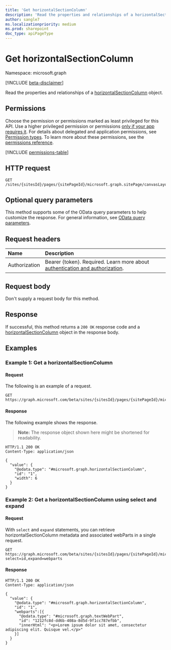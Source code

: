```yaml
---
title: 'Get horizontalSectionColumn'
description: 'Read the properties and relationships of a horizontalSectionColumn object.'
author: sangle7
ms.localizationpriority: medium
ms.prod: sharepoint
doc_type: apiPageType
---
```


# Get horizontalSectionColumn

Namespace: microsoft.graph

[!INCLUDE [beta-disclaimer](../../includes/beta-disclaimer.md)]

Read the properties and relationships of a [horizontalSectionColumn](../resources/horizontalsectioncolumn.md) object.

## Permissions

Choose the permission or permissions marked as least privileged for this API. Use a higher privileged permission or permissions [only if your app requires it](/graph/permissions-overview#best-practices-for-using-microsoft-graph-permissions). For details about delegated and application permissions, see [Permission types](/graph/permissions-overview#permission-types). To learn more about these permissions, see the [permissions reference](/graph/permissions-reference).

<!-- { "blockType": "permissions", "name": "horizontalsectioncolumn_get" } -->
[!INCLUDE [permissions-table](../includes/permissions/horizontalsectioncolumn-get-permissions.md)]

## HTTP request

<!-- {
  "blockType": "ignored"
}
-->

```http
GET /sites/{sitesId}/pages/{sitePageId}/microsoft.graph.sitePage/canvasLayout/horizontalSections/{horizontalSectionId}/columns/{horizontalSectionColumnId}
```

## Optional query parameters

This method supports some of the OData query parameters to help customize the response. For general information, see [OData query parameters](/graph/query-parameters).

## Request headers

| Name          | Description               |
| :------------ | :------------------------ |
|Authorization|Bearer {token}. Required. Learn more about [authentication and authorization](/graph/auth/auth-concepts).|

## Request body

Don't supply a request body for this method.

## Response

If successful, this method returns a `200 OK` response code and a [horizontalSectionColumn](../resources/horizontalsectioncolumn.md) object in the response body.

## Examples

### Example 1: Get a horizontalSectionColumn
#### Request

The following is an example of a request.

<!-- { "blockType": "ignored" } -->

```http
GET https://graph.microsoft.com/beta/sites/{sitesId}/pages/{sitePageId}/microsoft.graph.sitePage/canvasLayout/horizontalSections/{horizontalSectionId}/columns/{horizontalSectionColumnId}
```

#### Response

The following example shows the response.

> **Note:** The response object shown here might be shortened for readability.

<!-- {
  "blockType": "response",
  "truncated": true,
  "@odata.type": "microsoft.graph.horizontalSectionColumn"
}
-->

```http
HTTP/1.1 200 OK
Content-Type: application/json

{
  "value": {
    "@odata.type": "#microsoft.graph.horizontalSectionColumn",
    "id": "1",
    "width": 6
  }
}
```
### Example 2: Get a horizontalSectionColumn using select and expand
#### Request

With `select` and `expand` statements, you can retrieve horizontalSectionColumn metadata and associated webParts in a single request.

<!-- { "blockType": "ignored" } -->

```http
GET https://graph.microsoft.com/beta/sites/{sitesId}/pages/{sitePageId}/microsoft.graph.sitePage/canvasLayout/horizontalSections/{horizontalSectionId}/columns/{horizontalSectionColumnId}?select=id,expand=webparts
```

#### Response


<!-- {
  "blockType": "response",
  "truncated": true,
  "@odata.type": "microsoft.graph.horizontalSectionColumn"
}
-->

```http
HTTP/1.1 200 OK
Content-Type: application/json

{
  "value": {
    "@odata.type": "#microsoft.graph.horizontalSectionColumn",
    "id": "1",
    "webparts":[{
      "@odata.type": "#microsoft.graph.textWebPart",
      "id": "1212fc8d-dd6b-408a-8d5d-9f1cc787efbb",
      "innerHtml": "<p>Lorem ipsum dolor sit amet, consectetur adipiscing elit. Quisque vel.</p>"
    }]
  }
}
```

